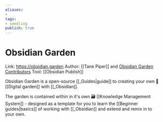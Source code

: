 ```yaml
---
aliases: 
- 
tags:
- seedling
publish: true
---
```


# Obsidian Garden

Link: https://obsidian.garden
Author: [[Tane Piper]] and [Obsidian Garden Contributors](https://github.com/tanepiper/obsidian-garden/graphs/contributors)
Tool: [[Obsidian Publish]]

Obsidian Garden is a open-source [[_Guides|guide]] to creating your own 🌳 [[Digital garden]] with [[_Obsidian]].

The garden is contained within in it's own 🗃 [[Knowledge Management System]] - designed as a template for you to learn the [[Beginner guides|basics]] of working with [[_Obsidian]] and extend and remix in to your own.
